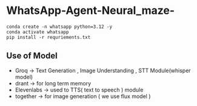 # WhatsApp-Agent-Neural_maze-

```
conda create -n whatsapp python=3.12 -y
conda activate whatsapp
pip install -r requriements.txt
```


## Use of Model
- Groq -> Text Generation , Image Understanding  , STT Module(whisper model)
- drant -> for long term memory
- Elevenlabs -> used to TTS( text to speech ) module
- together -> for image generation ( we use flux model )
